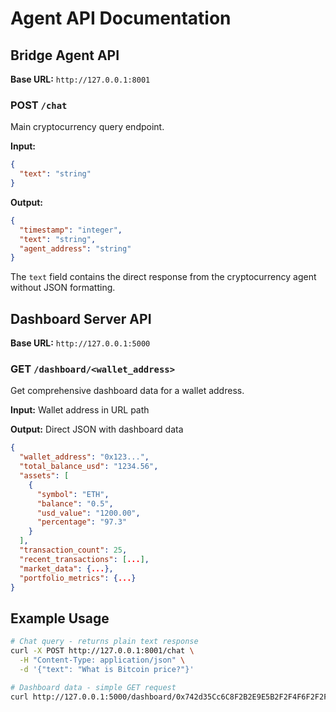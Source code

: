 # Agent API Documentation

## Bridge Agent API
**Base URL:** `http://127.0.0.1:8001`

### POST `/chat`
Main cryptocurrency query endpoint.

**Input:**
```json
{
  "text": "string"
}
```

**Output:**
```json
{
  "timestamp": "integer",
  "text": "string", 
  "agent_address": "string"
}
```

The `text` field contains the direct response from the cryptocurrency agent without JSON formatting.

## Dashboard Server API
**Base URL:** `http://127.0.0.1:5000`

### GET `/dashboard/<wallet_address>`
Get comprehensive dashboard data for a wallet address.

**Input:** Wallet address in URL path

**Output:** Direct JSON with dashboard data
```json
{
  "wallet_address": "0x123...",
  "total_balance_usd": "1234.56",
  "assets": [
    {
      "symbol": "ETH",
      "balance": "0.5",
      "usd_value": "1200.00",
      "percentage": "97.3"
    }
  ],
  "transaction_count": 25,
  "recent_transactions": [...],
  "market_data": {...},
  "portfolio_metrics": {...}
}
```

## Example Usage

```bash
# Chat query - returns plain text response
curl -X POST http://127.0.0.1:8001/chat \
  -H "Content-Type: application/json" \
  -d '{"text": "What is Bitcoin price?"}'

# Dashboard data - simple GET request
curl http://127.0.0.1:5000/dashboard/0x742d35Cc6C8F2B2E9E5B2F2F4F6F2F2F2F2F2F2F
```

